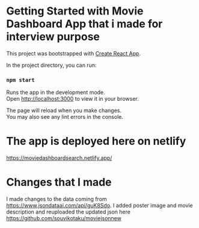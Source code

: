 # Getting Started with Movie Dashboard App that i made for interview purpose

This project was bootstrapped with [Create React App](https://github.com/facebook/create-react-app).

In the project directory, you can run:

### `npm start`

Runs the app in the development mode.\
Open [http://localhost:3000](http://localhost:3000) to view it in your browser.

The page will reload when you make changes.\
You may also see any lint errors in the console.

# The app is deployed here on netlify

https://moviedashboardsearch.netlify.app/

# Changes that I made

I made changes to the data coming from https://www.jsondataai.com/api/guK8Sdo. I added poster image and movie description and reuploaded the updated json here https://github.com/souvikotaku/moviejsonnew
